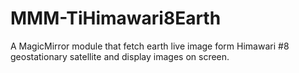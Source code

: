 # MMM-TiHimawari8Earth
A MagicMirror module that fetch earth live image form Himawari #8 geostationary satellite and  display images on screen.
